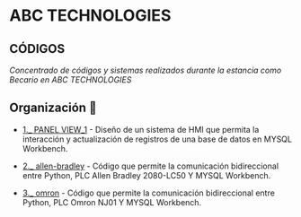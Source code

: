 # ABC TECHNOLOGIES

## CÓDIGOS

_Concentrado de códigos y sistemas realizados durante la estancia como Becario en ABC TECHNOLOGIES_

## Organización 📌

* [1._ PANEL VIEW_1](https://github.com/angelgoro14/ABC-Technologies/tree/main/PANEL%20VIEW_1) - Diseño de un sistema de HMI que permita la interacción y actualización de registros de una base de datos en MYSQL Workbench. 

* [2._ allen-bradley](https://github.com/angelgoro14/ABC-Technologies/blob/main/allen-bradley.py) - Código que permite la comunicación bidireccional entre Python, PLC Allen Bradley 2080-LC50 Y MYSQL Workbench.  

* [3._ omron](https://github.com/angelgoro14/ABC-Technologies/blob/main/omron.py) - Código que permite la comunicación bidireccional entre Python, PLC Omron NJ01 Y MYSQL Workbench.   
 
